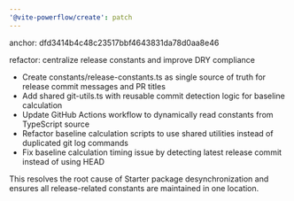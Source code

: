 ```yaml
---
'@vite-powerflow/create': patch
---
```


anchor: dfd3414b4c48c23517bbf4643831da78d0aa8e46

refactor: centralize release constants and improve DRY compliance

- Create constants/release-constants.ts as single source of truth for release commit messages and PR titles
- Add shared git-utils.ts with reusable commit detection logic for baseline calculation
- Update GitHub Actions workflow to dynamically read constants from TypeScript source
- Refactor baseline calculation scripts to use shared utilities instead of duplicated git log commands
- Fix baseline calculation timing issue by detecting latest release commit instead of using HEAD

This resolves the root cause of Starter package desynchronization and ensures all release-related constants are maintained in one location.

